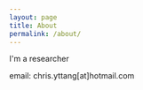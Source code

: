 ```yaml
---
layout: page
title: About
permalink: /about/
---
```


I'm a researcher

email: chris.yttang[at]hotmail.com
